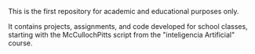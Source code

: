 This is the first repository for academic and educational purposes only.

It contains projects, assignments, and code developed for school classes, starting with the McCullochPitts script from the "inteligencia Artificial" course.
